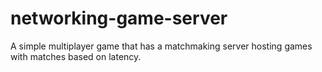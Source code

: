# networking-game-server
 A simple multiplayer game that has a matchmaking server hosting games with matches based on latency.
